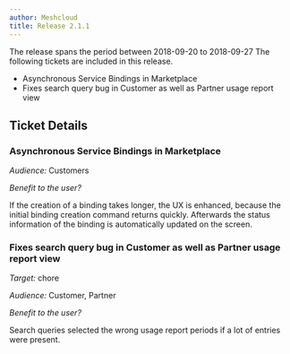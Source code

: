 ```yaml
---
author: Meshcloud
title: Release 2.1.1
---
```


The release spans the period between 2018-09-20 to 2018-09-27
The following tickets are included in this release.
* Asynchronous Service Bindings in Marketplace
* Fixes search query bug in Customer as well as Partner usage report view
<!--truncate-->

## Ticket Details
### Asynchronous Service Bindings in Marketplace
*Audience:* Customers

*Benefit to the user?*

If the creation of a binding takes longer, the UX is enhanced, because the initial binding creation command returns quickly. Afterwards the status information of the binding is automatically updated on the screen.

### Fixes search query bug in Customer as well as Partner usage report view
*Target:* chore

*Audience:* Customer, Partner

*Benefit to the user?*

Search queries selected the wrong usage report periods if a lot of entries were present.

